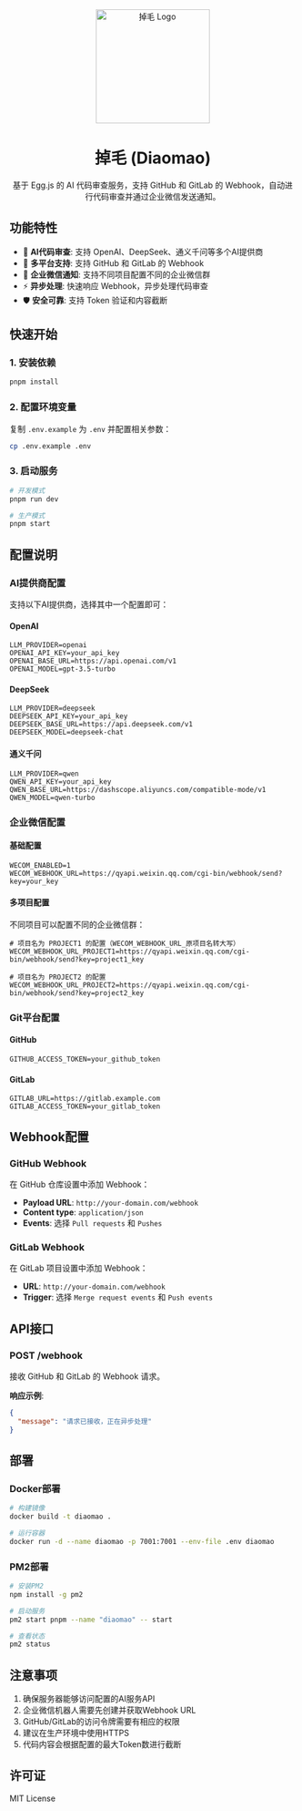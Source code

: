 <div align="center">
  <img src="https://raw.githubusercontent.com/yourusername/diaomao/main/logo.png" alt="掉毛 Logo" width="200" height="200">
  
  # 掉毛 (Diaomao)
  
  基于 Egg.js 的 AI 代码审查服务，支持 GitHub 和 GitLab 的 Webhook，自动进行代码审查并通过企业微信发送通知。
</div>

## 功能特性

- 🤖 **AI代码审查**: 支持 OpenAI、DeepSeek、通义千问等多个AI提供商
- 🔗 **多平台支持**: 支持 GitHub 和 GitLab 的 Webhook
- 📱 **企业微信通知**: 支持不同项目配置不同的企业微信群
- ⚡ **异步处理**: 快速响应 Webhook，异步处理代码审查
- 🛡️ **安全可靠**: 支持 Token 验证和内容截断

## 快速开始

### 1. 安装依赖

```bash
pnpm install
```

### 2. 配置环境变量

复制 `.env.example` 为 `.env` 并配置相关参数：

```bash
cp .env.example .env
```

### 3. 启动服务

```bash
# 开发模式
pnpm run dev

# 生产模式
pnpm start
```

## 配置说明

### AI提供商配置

支持以下AI提供商，选择其中一个配置即可：

#### OpenAI
```env
LLM_PROVIDER=openai
OPENAI_API_KEY=your_api_key
OPENAI_BASE_URL=https://api.openai.com/v1
OPENAI_MODEL=gpt-3.5-turbo
```

#### DeepSeek
```env
LLM_PROVIDER=deepseek
DEEPSEEK_API_KEY=your_api_key
DEEPSEEK_BASE_URL=https://api.deepseek.com/v1
DEEPSEEK_MODEL=deepseek-chat
```

#### 通义千问
```env
LLM_PROVIDER=qwen
QWEN_API_KEY=your_api_key
QWEN_BASE_URL=https://dashscope.aliyuncs.com/compatible-mode/v1
QWEN_MODEL=qwen-turbo
```

### 企业微信配置

#### 基础配置
```env
WECOM_ENABLED=1
WECOM_WEBHOOK_URL=https://qyapi.weixin.qq.com/cgi-bin/webhook/send?key=your_key
```

#### 多项目配置
不同项目可以配置不同的企业微信群：

```env
# 项目名为 PROJECT1 的配置（WECOM_WEBHOOK_URL_原项目名转大写）
WECOM_WEBHOOK_URL_PROJECT1=https://qyapi.weixin.qq.com/cgi-bin/webhook/send?key=project1_key

# 项目名为 PROJECT2 的配置  
WECOM_WEBHOOK_URL_PROJECT2=https://qyapi.weixin.qq.com/cgi-bin/webhook/send?key=project2_key
```

### Git平台配置

#### GitHub
```env
GITHUB_ACCESS_TOKEN=your_github_token
```

#### GitLab
```env
GITLAB_URL=https://gitlab.example.com
GITLAB_ACCESS_TOKEN=your_gitlab_token
```

## Webhook配置

### GitHub Webhook

在 GitHub 仓库设置中添加 Webhook：

- **Payload URL**: `http://your-domain.com/webhook`
- **Content type**: `application/json`
- **Events**: 选择 `Pull requests` 和 `Pushes`

### GitLab Webhook

在 GitLab 项目设置中添加 Webhook：

- **URL**: `http://your-domain.com/webhook`
- **Trigger**: 选择 `Merge request events` 和 `Push events`

## API接口

### POST /webhook

接收 GitHub 和 GitLab 的 Webhook 请求。

**响应示例**:
```json
{
  "message": "请求已接收，正在异步处理"
}
```

## 部署

### Docker部署

```bash
# 构建镜像
docker build -t diaomao .

# 运行容器
docker run -d --name diaomao -p 7001:7001 --env-file .env diaomao
```

### PM2部署

```bash
# 安装PM2
npm install -g pm2

# 启动服务
pm2 start pnpm --name "diaomao" -- start

# 查看状态
pm2 status
```

## 注意事项

1. 确保服务器能够访问配置的AI服务API
2. 企业微信机器人需要先创建并获取Webhook URL
3. GitHub/GitLab的访问令牌需要有相应的权限
4. 建议在生产环境中使用HTTPS
5. 代码内容会根据配置的最大Token数进行截断

## 许可证

MIT License